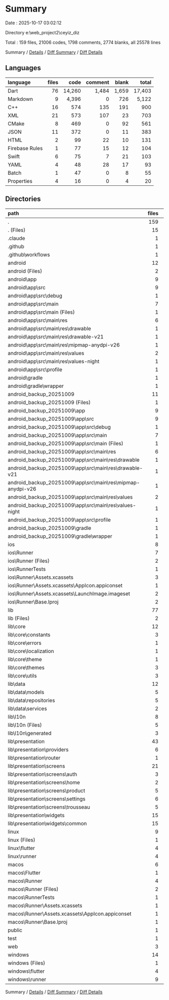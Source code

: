 # Summary

Date : 2025-10-17 03:02:12

Directory e:\\web_project2\\ceyiz_diz

Total : 159 files,  21006 codes, 1798 comments, 2774 blanks, all 25578 lines

Summary / [Details](details.md) / [Diff Summary](diff.md) / [Diff Details](diff-details.md)

## Languages
| language | files | code | comment | blank | total |
| :--- | ---: | ---: | ---: | ---: | ---: |
| Dart | 76 | 14,260 | 1,484 | 1,659 | 17,403 |
| Markdown | 9 | 4,396 | 0 | 726 | 5,122 |
| C++ | 16 | 574 | 135 | 191 | 900 |
| XML | 21 | 573 | 107 | 23 | 703 |
| CMake | 8 | 469 | 0 | 92 | 561 |
| JSON | 11 | 372 | 0 | 11 | 383 |
| HTML | 2 | 99 | 22 | 10 | 131 |
| Firebase Rules | 1 | 77 | 15 | 12 | 104 |
| Swift | 6 | 75 | 7 | 21 | 103 |
| YAML | 4 | 48 | 28 | 17 | 93 |
| Batch | 1 | 47 | 0 | 8 | 55 |
| Properties | 4 | 16 | 0 | 4 | 20 |

## Directories
| path | files | code | comment | blank | total |
| :--- | ---: | ---: | ---: | ---: | ---: |
| . | 159 | 21,006 | 1,798 | 2,774 | 25,578 |
| . (Files) | 15 | 4,606 | 43 | 747 | 5,396 |
| .claude | 1 | 12 | 0 | 1 | 13 |
| .github | 1 | 0 | 0 | 1 | 1 |
| .github\\workflows | 1 | 0 | 0 | 1 | 1 |
| android | 12 | 137 | 54 | 28 | 219 |
| android (Files) | 2 | 38 | 0 | 17 | 55 |
| android\\app | 9 | 94 | 54 | 10 | 158 |
| android\\app\\src | 9 | 94 | 54 | 10 | 158 |
| android\\app\\src\\debug | 1 | 3 | 4 | 1 | 8 |
| android\\app\\src\\main | 7 | 88 | 46 | 8 | 142 |
| android\\app\\src\\main (Files) | 1 | 53 | 14 | 1 | 68 |
| android\\app\\src\\main\\res | 6 | 35 | 32 | 7 | 74 |
| android\\app\\src\\main\\res\\drawable | 1 | 4 | 7 | 2 | 13 |
| android\\app\\src\\main\\res\\drawable-v21 | 1 | 4 | 7 | 2 | 13 |
| android\\app\\src\\main\\res\\mipmap-anydpi-v26 | 1 | 5 | 0 | 1 | 6 |
| android\\app\\src\\main\\res\\values | 2 | 13 | 9 | 1 | 23 |
| android\\app\\src\\main\\res\\values-night | 1 | 9 | 9 | 1 | 19 |
| android\\app\\src\\profile | 1 | 3 | 4 | 1 | 8 |
| android\\gradle | 1 | 5 | 0 | 1 | 6 |
| android\\gradle\\wrapper | 1 | 5 | 0 | 1 | 6 |
| android_backup_20251009 | 11 | 83 | 51 | 12 | 146 |
| android_backup_20251009 (Files) | 1 | 3 | 0 | 1 | 4 |
| android_backup_20251009\\app | 9 | 75 | 51 | 10 | 136 |
| android_backup_20251009\\app\\src | 9 | 75 | 51 | 10 | 136 |
| android_backup_20251009\\app\\src\\debug | 1 | 3 | 4 | 1 | 8 |
| android_backup_20251009\\app\\src\\main | 7 | 69 | 43 | 8 | 120 |
| android_backup_20251009\\app\\src\\main (Files) | 1 | 34 | 11 | 1 | 46 |
| android_backup_20251009\\app\\src\\main\\res | 6 | 35 | 32 | 7 | 74 |
| android_backup_20251009\\app\\src\\main\\res\\drawable | 1 | 4 | 7 | 2 | 13 |
| android_backup_20251009\\app\\src\\main\\res\\drawable-v21 | 1 | 4 | 7 | 2 | 13 |
| android_backup_20251009\\app\\src\\main\\res\\mipmap-anydpi-v26 | 1 | 5 | 0 | 1 | 6 |
| android_backup_20251009\\app\\src\\main\\res\\values | 2 | 13 | 9 | 1 | 23 |
| android_backup_20251009\\app\\src\\main\\res\\values-night | 1 | 9 | 9 | 1 | 19 |
| android_backup_20251009\\app\\src\\profile | 1 | 3 | 4 | 1 | 8 |
| android_backup_20251009\\gradle | 1 | 5 | 0 | 1 | 6 |
| android_backup_20251009\\gradle\\wrapper | 1 | 5 | 0 | 1 | 6 |
| ios | 8 | 229 | 4 | 13 | 246 |
| ios\\Runner | 7 | 222 | 2 | 9 | 233 |
| ios\\Runner (Files) | 2 | 13 | 0 | 3 | 16 |
| ios\\RunnerTests | 1 | 7 | 2 | 4 | 13 |
| ios\\Runner\\Assets.xcassets | 3 | 148 | 0 | 4 | 152 |
| ios\\Runner\\Assets.xcassets\\AppIcon.appiconset | 1 | 122 | 0 | 1 | 123 |
| ios\\Runner\\Assets.xcassets\\LaunchImage.imageset | 2 | 26 | 0 | 3 | 29 |
| ios\\Runner\\Base.lproj | 2 | 61 | 2 | 2 | 65 |
| lib | 77 | 14,246 | 1,478 | 1,658 | 17,382 |
| lib (Files) | 2 | 179 | 6 | 14 | 199 |
| lib\\core | 12 | 1,220 | 207 | 200 | 1,627 |
| lib\\core\\constants | 3 | 81 | 23 | 26 | 130 |
| lib\\core\\errors | 1 | 17 | 0 | 7 | 24 |
| lib\\core\\localization | 1 | 0 | 0 | 1 | 1 |
| lib\\core\\theme | 1 | 153 | 103 | 71 | 327 |
| lib\\core\\themes | 3 | 844 | 59 | 68 | 971 |
| lib\\core\\utils | 3 | 125 | 22 | 27 | 174 |
| lib\\data | 12 | 1,039 | 54 | 132 | 1,225 |
| lib\\data\\models | 5 | 737 | 46 | 65 | 848 |
| lib\\data\\repositories | 5 | 267 | 7 | 54 | 328 |
| lib\\data\\services | 2 | 35 | 1 | 13 | 49 |
| lib\\l10n | 8 | 465 | 400 | 241 | 1,106 |
| lib\\l10n (Files) | 5 | 64 | 70 | 24 | 158 |
| lib\\l10n\\generated | 3 | 401 | 330 | 217 | 948 |
| lib\\presentation | 43 | 11,343 | 811 | 1,071 | 13,225 |
| lib\\presentation\\providers | 6 | 1,674 | 93 | 280 | 2,047 |
| lib\\presentation\\router | 1 | 216 | 3 | 6 | 225 |
| lib\\presentation\\screens | 21 | 7,370 | 562 | 603 | 8,535 |
| lib\\presentation\\screens\\auth | 3 | 861 | 96 | 97 | 1,054 |
| lib\\presentation\\screens\\home | 2 | 1,054 | 111 | 91 | 1,256 |
| lib\\presentation\\screens\\product | 5 | 2,517 | 180 | 178 | 2,875 |
| lib\\presentation\\screens\\settings | 6 | 1,527 | 54 | 109 | 1,690 |
| lib\\presentation\\screens\\trousseau | 5 | 1,411 | 121 | 128 | 1,660 |
| lib\\presentation\\widgets | 15 | 2,083 | 153 | 182 | 2,418 |
| lib\\presentation\\widgets\\common | 15 | 2,083 | 153 | 182 | 2,418 |
| linux | 9 | 343 | 41 | 94 | 478 |
| linux (Files) | 1 | 104 | 0 | 25 | 129 |
| linux\\flutter | 4 | 115 | 9 | 27 | 151 |
| linux\\runner | 4 | 124 | 32 | 42 | 198 |
| macos | 6 | 467 | 5 | 17 | 489 |
| macos\\Flutter | 1 | 26 | 3 | 4 | 33 |
| macos\\Runner | 4 | 434 | 0 | 9 | 443 |
| macos\\Runner (Files) | 2 | 23 | 0 | 7 | 30 |
| macos\\RunnerTests | 1 | 7 | 2 | 4 | 13 |
| macos\\Runner\\Assets.xcassets | 1 | 68 | 0 | 1 | 69 |
| macos\\Runner\\Assets.xcassets\\AppIcon.appiconset | 1 | 68 | 0 | 1 | 69 |
| macos\\Runner\\Base.lproj | 1 | 343 | 0 | 1 | 344 |
| public | 1 | 79 | 6 | 5 | 90 |
| test | 1 | 14 | 6 | 3 | 23 |
| web | 3 | 91 | 16 | 7 | 114 |
| windows | 14 | 699 | 94 | 188 | 981 |
| windows (Files) | 1 | 89 | 0 | 20 | 109 |
| windows\\flutter | 4 | 148 | 9 | 29 | 186 |
| windows\\runner | 9 | 462 | 85 | 139 | 686 |

Summary / [Details](details.md) / [Diff Summary](diff.md) / [Diff Details](diff-details.md)